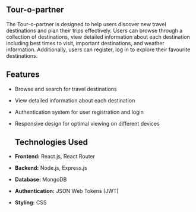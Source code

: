 ##  Tour-o-partner


The Tour-o-partner is designed to help users discover new travel destinations and plan their trips effectively. Users can browse through a collection of destinations, view detailed information about each destination including best times to visit, important destinations, and weather information. Additionally, users can register, log in to explore their favourite destinations.

## Features

- Browse and search for travel destinations
- View detailed information about each destination
- Authentication system for user registration and login
- Responsive design for optimal viewing on different devices


  ## Technologies Used

- **Frontend:** React.js, React Router
- **Backend:** Node.js, Express.js
- **Database:** MongoDB
- **Authentication:** JSON Web Tokens (JWT)
- **Styling:** CSS 
